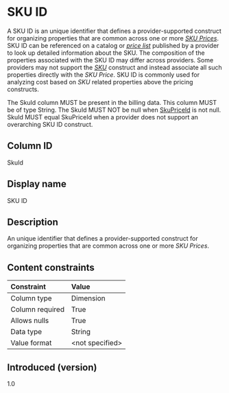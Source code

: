 # SKU ID

A SKU ID is an unique identifier that defines a provider-supported construct for organizing properties that are common across one or more [*SKU Prices*](#glossary:sku-price). SKU ID can be referenced on a catalog or [*price list*](#glossary:price-list) published by a provider to look up detailed information about the SKU. The composition of the properties associated with the SKU ID may differ across providers. Some providers may not support the [*SKU*](#glossary:sku) construct and instead associate all such properties directly with the *SKU Price*. SKU ID is commonly used for analyzing cost based on *SKU* related properties above the pricing constructs.

The SkuId column MUST be present in the billing data. This column MUST be of type String. The SkuId MUST NOT be null when [SkuPriceId](#skupriceid) is not null. SkuId MUST equal SkuPriceId when a provider does not support an overarching SKU ID construct.

## Column ID

SkuId

## Display name

SKU ID

## Description

An unique identifier that defines a provider-supported construct for organizing properties that are common across one or more *SKU Prices*.

## Content constraints

| Constraint      | Value            |
| :-------------- | :--------------- |
| Column type     | Dimension        |
| Column required | True             |
| Allows nulls    | True             |
| Data type       | String           |
| Value format    | \<not specified> |

## Introduced (version)

1.0
